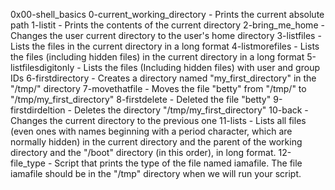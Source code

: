 0x00-shell_basics
0-current_working_directory - Prints the current absolute path
1-listit - Prints the contents of the current directory
2-bring_me_home - Changes the user current directory to the user's home directory
3-listfiles - Lists the files in the current directory in a long format
4-listmorefiles - Lists the files (including hidden files) in the current directory in a long format
5-listfilesdigitonly - Lists the files (Including hidden files) with user and group IDs
6-firstdirectory - Creates a directory named "my_first_directory" in the "/tmp/" directory
7-movethatfile - Moves the file "betty" from "/tmp/" to "/tmp/my_first_directory"
8-firstdelete - Deleted the file "betty"
9-firstdirdeltion - Deletes the directory "/tmp/my_first_directory"
10-back - Changes the current directory to the previous one
11-lists - Lists all files (even ones with names beginning with a period character, which are normally hidden) in the current directory and the parent of the working directory and the "/boot" directory (in this order), in long format.
12-file_type - Script that prints the type of the file named iamafile. The file iamafile should be in the "/tmp" directory when we will run your script.